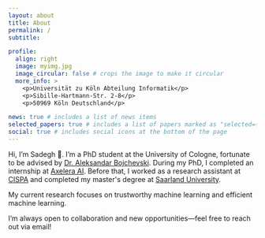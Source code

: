```yaml
---
layout: about
title: About
permalink: /
subtitle:

profile:
  align: right
  image: myimg.jpg
  image_circular: false # crops the image to make it circular
  more_info: >
    <p>Universität zu Köln Abteilung Informatik</p>
    <p>Sibille-Hartmann-Str. 2-8</p>
    <p>50969 Köln Deutschland</p>

news: true # includes a list of news items
selected_papers: true # includes a list of papers marked as "selected={true}"
social: true # includes social icons at the bottom of the page
---
```


Hi, I’m Sadegh 👋. I’m a PhD student at the University of Cologne, fortunate to be advised by [Dr. Aleksandar Bojchevski](https://abojchevski.github.io/). During my PhD, I completed an internship at [Axelera AI](https://axelera.ai). Before that, I worked as a research assistant at [CISPA](http://cispa.de) and completed my master's degree at [Saarland University](http://saarland-informatics-campus.de).


My current research focuses on trustworthy machine learning and efficient machine learning.

I’m always open to collaboration and new opportunities—feel free to reach out via email!